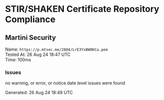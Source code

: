 # STIR/SHAKEN Certificate Repository Compliance

## Martini Security

Name: `https://p.mtsec.me/2884/LrE3YxBW0KCa.pem`\
Tested At: 26 Aug 24 18:47 UTC\
Time: 100ms

### Issues

no warning, or error, or notice date level issues were found

Generated: 26 Aug 24 18:49 UTC
